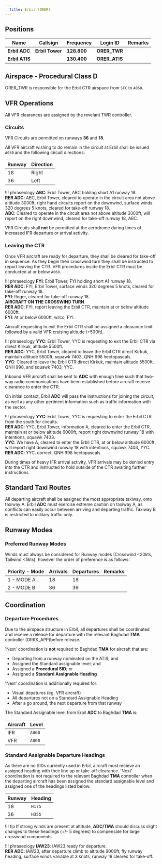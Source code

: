 ```yaml
---
  title: Erbil (ORER)
---
```


## Positions

|    Name   | Callsign	| Frequency | Login ID | Remarks |
| --------- | --------	| ---------	| -------- | ------- |
| **Erbil ADC** | **Erbil Tower** | **128.800** | **ORER_TWR** | |
| **Erbil ATIS** | | **130.400** | **ORER_ATIS** | |

## Airspace - Procedural Class D

ORER_TWR is responsible for the Erbil CTR airspace from `SFC` to `A060`.

## VFR Operations
All VFR clearances are assigned by the revelant TWR controller.

### Circuits
VFR Circuits are permitted on runways **36** and **18**.

All VFR aircraft wishing to do remain in the circuit at Erbil shall be issued `A030` and the following circuit directions:

| Runway | Direction |
| ------ | --------- |
|   18   | Right |
|   36   | Left |

!!! phraseology
    **ABC**: Erbil Tower, ABC holding short A1 runway 18.  
    **RER ADC**: ABC, Erbil Tower, cleared to operate in the circuit area not above altitude 3000ft, right hand circuits report on the downwind, surface winds 320 degrees 5 knots, cleared for take-off runway 18.  
    **ABC**: Cleared to operate in the circuit area not above altitude 3000ft, will report on the right downwind, cleared for take-off runway 18, ABC.

VFR Circuits shall **not** be permitted at the aerodrome during times of increased IFR departure or arrival activity.

### Leaving the CTR
Once VFR aircraft are ready for departure, they shall be cleared for take-off in sequence. As they begin their crosswind turn they shall be instructed to report leaving the CTR. VFR procedures inside the Erbil CTR must be conducted at or below `A060`.

!!! phraseology
    **FYI**: Erbil Tower, FYI holding short A1 runway 18.  
    **RER ADC**: FYI, Erbil Tower, surface winds 320 degrees 5 knots, cleared for take-off runway 18.  
    **FYI**: Roger, cleared for take-off runway 18.  
    **AIRCRAFT ON THE CROSSWIND TURN**  
    **RER ADC**: FYI, report leaving the Erbil CTR, maintain at or below altitude 6000ft.  
    **FYI**: At or below 6000ft, wilco, FYI.

Aircraft requesting to exit the Erbil CTR shall be assigned a clearance limit followed by a valid VFR cruising altitude (+500ft).

!!! phraseology
    **YYC**: Erbil Tower, YYC is requesting to exit the Erbil CTR via direct Kirkuk, altitude 5500ft.  
    **RER ADC**: YYC, Erbil Tower, cleared to leave the Erbil CTR direct Kirkuk, maintain altitude 5500ft, squawk 7403, QNH 998 hectopascals.  
    **YYC**: Cleared to leave the Erbil CTR direct Kirkuk, maintain altitude 5500ft, QNH 998, and squawk 7403, YYC.

Inbound VFR aircraft shall be sent to **ADC** with enough time such that two-way
radio communications have been established before aircraft receive clearance to enter the CTR.

On initial contact, Erbil **ADC** will pass the instructions for joining the circuit, as well as any other pertinent information such as traﬃc information with the sector.

!!! phraseology
    **YYC**: Erbil Tower, YYC is requesting to enter the Erbil CTR from the south for circuits.     
    **RER ADC**: YYC, Erbil Tower, information A, cleared to enter the Erbil CTR, maintain at or below altitude 6000ft, report right downwind runway 18 with intentions, squawk 7403.  
    **YYC**: We have A, cleared to enter the Erbil CTR, at or below altitude 6000ft, will report right downwind runway 18 with intentions, squawk 7403, YYC.   
    **RER ADC**: YYC, correct, QNH 998 hectopascals.    

During times of heavy IFR arrival activity, VFR arrivals may be denied entry into the CTR and instructed to hold outside of the CTR awaiting further instructions.

## Standard Taxi Routes
All departing aircraft shall be assigned the most appropriate taxiway, onto taxiway A. Erbil **ADC** must exercise extreme caution on taxiway A, as conflicts can easily occur between arriving and departing traffic. Taxiway B is restricted to military traffic only.

## Runway Modes
### Preferred Runway Modes
Winds must always be considered for Runway modes (Crosswind <20kts, Tailwind <5kts), however the order of preference is as follows:

| Priority - Mode | Arrivals | Departures | Remarks |
| --------------- | -------- | ---------- | ------- |
| 1 - MODE A | 18 | 18 | |
| 2 - MODE B | 36 | 36 | |

## Coordination

### Departure Procedures
Due to the airspace structure in Erbil, all departures shall be coordinated and receive a release for departure with the relevant Baghdad **TMA** controller (ORKK_APP)before release.

'Next' coordination is **not** required to Baghdad **TMA** for aircraft that are:

- Departing from a runway nominated on the ATIS; and
- Assigned the Standard assignable level; and
- Assigned a **Procedural SID**; or
- Assigned a **Standard Assignable Heading**

'Next' coordination is additionally required for:

- Visual depatures (eg. VFR aircraft)
- All departures not on a Standard Assignable Heading
- After a go around, the next departure from that runway

The Standard Assignable level from Erbil **ADC** to Baghdad **TMA** is:

| Aircraft | Level |
| -------- | ----- |
| IFR | `A060` |
| VFR | `A060` |

### Standard Assignable Departure Headings
As there are no SIDs currently used in Erbil, aircraft must recieve an assigned heading with their line up or take-off clearance. 'Next' coordination is not required to the relevant Baghdad **TMA** controller when the departing aircraft has been assigned the standard assignable level and assigned one of the headings listed below:

| Runway | Heading |
| ------ | ------- |
| 18 | `H175` |
| 36 | `H355` |


!!! tip
    If strong winds are present at altitude, **ADC/TMA** should discuss slight changes to these headings (+/- 5 degrees) to compensate for large crosswind components.

!!! phraseology
    **IAW23**: IAW23 ready for departure.  
    **RER ADC**: IAW23, after departure climb to altitude 6000ft, fly runway heading, surface winds variable at 3 knots, runway 18 cleared for take-off.

